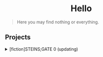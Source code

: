 # <center> Hello </center>

> Here you may find nothing or everything.

## Projects

<details>
<summary> [fiction]STEINS;GATE 0 (updating) </summary>
  <ul>
    <li> <a href="./steins_gate_0/docs/0000"> Prologue </a> </li>
    <li> <a href="./steins_gate_0/docs/0001"> 0001 - R0 </a> </li>
    <li> <a href="./steins_gate_0/docs/0002"> 0002 - R0 </a> </li>
    <li> <a href="./steins_gate_0/docs/0003"> 0003 - R0 </a> </li>
    <li> <a href="./steins_gate_0/docs/0004"> 0004 - R0 </a> </li>
    <li> <a href="./steins_gate_0/docs/0005"> 0005 - R0 </a> </li>
    <li> <a href="./steins_gate_0/docs/0006"> 0006 - R0 </a> </li>
    <li> <a href="./steins_gate_0/docs/0007"> 0007 - R0 </a> </li>
    <li> <a href="./steins_gate_0/docs/0008"> 0008 - R0 </a> </li>
    <li> <a href="./steins_gate_0/docs/0009"> 0009 - R0 </a> </li>
    <li> <a href="./steins_gate_0/docs/0010"> 0010 - R0 </a> </li>
    <li> <a href="./steins_gate_0/docs/0011"> 0011 - R0 </a> </li>
    <li> <a href="./steins_gate_0/docs/0012"> 0012 - R0 </a> </li>
    <li> <a href="./steins_gate_0/docs/0013"> 0013 - R0 </a> </li>
    <li> <a href="./steins_gate_0/docs/0014"> 0014 - R0 </a> </li>
    <li> <a href="./steins_gate_0/docs/0015"> 0015 - R0 </a> </li>
    <li> <a href="./steins_gate_0/docs/0016"> 0016 - R0 </a> </li>
    <li> <a href="./steins_gate_0/docs/0017"> 0017 - R0 </a> </li>
    <li> <a href="./steins_gate_0/docs/0018"> 0018 - R0 </a> </li>
    <li> <a href="./steins_gate_0/docs/0019"> 0019 - R0 </a> </li>
    <li> <a href="./steins_gate_0/docs/0020"> 0020 - R0 </a> </li>
    <li> <a href="./steins_gate_0/docs/0021"> 0021 - R0 </a> </li>
    <li> <a href="./steins_gate_0/docs/0022"> 0022 - R0 </a> </li>
    <li> <a href="./steins_gate_0/docs/0023"> 0023 - R0 </a> </li>
    <li> <a href="./steins_gate_0/docs/0024"> 0024 - R0 </a> </li>
    <li> <a href="./steins_gate_0/docs/0025"> 0025 - R0 </a> </li>
    <li> <a href="./steins_gate_0/docs/0026"> 0026 - R0 </a> </li>
    <li> <a href="./steins_gate_0/docs/0027"> 0027 - R0 </a> </li>
    <li> <a href="./steins_gate_0/docs/0028"> 0028 - R0 </a> </li>
    <li> <a href="./steins_gate_0/docs/0029"> 0029 - R0 </a> </li>
    <li> <a href="./steins_gate_0/docs/0030"> 0030 - R0 </a> </li>
    <li> <a href="./steins_gate_0/docs/0031"> 0031 - R0 </a> </li>
    <li> <a href="./steins_gate_0/docs/0032"> 0032 - R0 </a> </li>
    <li> <a href="./steins_gate_0/docs/0033"> 0033 - R0 </a> </li>
    <li> <a href="./steins_gate_0/docs/0034"> 0034 - R0 </a> </li>
    <li> <a href="./steins_gate_0/docs/0035"> 0035 - R0 </a> </li>
    <li> <a href="./steins_gate_0/docs/0036"> 0036 - R1 </a> </li>
    <li> <a href="./steins_gate_0/docs/0037"> 0037 - R1 </a> </li>
    <li> <a href="./steins_gate_0/docs/0038"> 0038 - R1 </a> </li>
    <li> <a href="./steins_gate_0/docs/0039"> 0039 - R1 </a> </li>
    <li> <a href="./steins_gate_0/docs/0040"> 0040 - R1 </a> </li>
    <li> <a href="./steins_gate_0/docs/0041"> 0041 - R1 </a> </li>
    <li> <a href="./steins_gate_0/docs/0042"> 0042 - R1 </a> </li>
    <li> <a href="./steins_gate_0/docs/0043"> 0043 - R1 </a> </li>
    <li> <a href="./steins_gate_0/docs/0044"> 0044 - R1 </a> </li>
    <li> <a href="./steins_gate_0/docs/0045"> 0045 - R1 </a> </li>
    <li> <a href="./steins_gate_0/docs/0046"> 0046 - R1 </a> </li>
    <li> <a href="./steins_gate_0/docs/0047"> 0047 - R1 </a> </li>
    <li> <a href="./steins_gate_0/docs/0048"> 0048 - R1 </a> </li>
    <li> <a href="./steins_gate_0/docs/0049"> 0049 - Valkyrie's Final Report_BE </a> </li>
    <li> <a href="./steins_gate_0/docs/0050"> 0050 - R2 </a> </li>
    <li> <a href="./steins_gate_0/docs/0051"> 0051 - R2 </a> </li>
    <li> <a href="./steins_gate_0/docs/0052"> 0052 - R2 </a> </li>
    <li> <a href="./steins_gate_0/docs/0053"> 0053 - R2 </a> </li>
    <li> <a href="./steins_gate_0/docs/0054"> 0054 - R2 </a> </li>
    <li> <a href="./steins_gate_0/docs/0055"> 0055 - R2 </a> </li>
    <li> <a href="./steins_gate_0/docs/0056"> 0056 - R2 </a> </li>
    <li> <a href="./steins_gate_0/docs/0057"> 0057 - R2 </a> </li>
    <li> <a href="./steins_gate_0/docs/0058"> 0058 - R2 </a> </li>
    <li> <a href="./steins_gate_0/docs/0059"> 0059 - R2 </a> </li>
    <li> <a href="./steins_gate_0/docs/0060"> 0060 - R2 </a> </li>
    <li> <a href="./steins_gate_0/docs/0061"> 0061 - R2 </a> </li>
  </ul>
</details>
